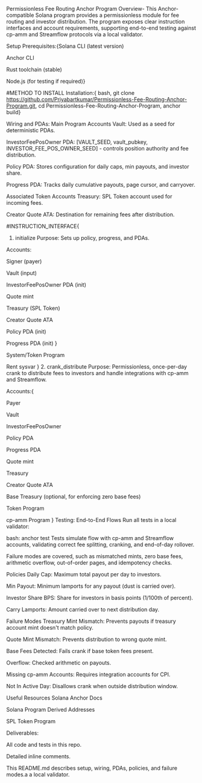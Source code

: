 Permissionless Fee Routing Anchor Program
Overview-
This Anchor-compatible Solana program provides a permissionless module for fee routing and investor distribution. 
The program exposes clear instruction interfaces and account requirements, supporting end-to-end testing against cp-amm and Streamflow protocols via a local validator.

Setup
Prerequisites:{Solana CLI (latest version)

Anchor CLI

Rust toolchain (stable)

Node.js (for testing if required)}

#METHOD TO INSTALL
Installation:{
bash,
git clone https://github.com/Priyabartkumar/Permissionless-Fee-Routing-Anchor-Program.git,
cd Permissionless-Fee-Routing-Anchor-Program,
anchor build}

Wiring and PDAs: Main Program Accounts
Vault: Used as a seed for deterministic PDAs.

InvestorFeePosOwner PDA: [VAULT_SEED, vault_pubkey, INVESTOR_FEE_POS_OWNER_SEED] - controls position authority and fee distribution.

Policy PDA: Stores configuration for daily caps, min payouts, and investor share.

Progress PDA: Tracks daily cumulative payouts, page cursor, and carryover.

Associated Token Accounts
Treasury: SPL Token account used for incoming fees.

Creator Quote ATA: Destination for remaining fees after distribution.

#INSTRUCTION_INTERFACE{
1. initialize
Purpose: Sets up policy, progress, and PDAs.

Accounts:

Signer (payer)

Vault (input)

InvestorFeePosOwner PDA (init)

Quote mint

Treasury (SPL Token)

Creator Quote ATA

Policy PDA (init)

Progress PDA (init)
}

System/Token Program

Rent sysvar
}
2. crank_distribute
Purpose: Permissionless, once-per-day crank to distribute fees to investors and handle integrations with cp-amm and Streamflow.

Accounts:{

Payer

Vault

InvestorFeePosOwner

Policy PDA

Progress PDA

Quote mint

Treasury

Creator Quote ATA

Base Treasury (optional, for enforcing zero base fees)

Token Program

cp-amm Program
}
Testing: End-to-End Flows
Run all tests in a local validator:

bash:
anchor test
Tests simulate flow with cp-amm and Streamflow accounts, validating correct fee splitting, cranking, and end-of-day rollover.

Failure modes are covered, such as mismatched mints, zero base fees, arithmetic overflow, out-of-order pages, and idempotency checks.

Policies
Daily Cap: Maximum total payout per day to investors.

Min Payout: Minimum lamports for any payout (dust is carried over).

Investor Share BPS: Share for investors in basis points (1/100th of percent).

Carry Lamports: Amount carried over to next distribution day.

Failure Modes
Treasury Mint Mismatch: Prevents payouts if treasury account mint doesn't match policy.

Quote Mint Mismatch: Prevents distribution to wrong quote mint.

Base Fees Detected: Fails crank if base token fees present.

Overflow: Checked arithmetic on payouts.

Missing cp-amm Accounts: Requires integration accounts for CPI.

Not In Active Day: Disallows crank when outside distribution window.

Useful Resources
Solana Anchor Docs

Solana Program Derived Addresses

SPL Token Program


Deliverables:

All code and tests in this repo.

Detailed inline comments.

This README.md describes setup, wiring, PDAs, policies, and failure modes.a a local validator.


